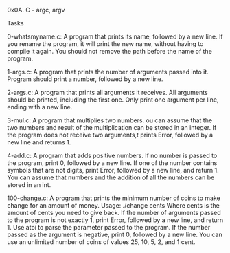 0x0A. C - argc, argv

Tasks

0-whatsmyname.c:
A program that prints its name, followed by a new line.
If you rename the program, it will print the new name, without having to compile it again.
You should not remove the path before the name of the program.

1-args.c:
A program that prints the number of arguments passed into it.
Program should print a number, followed by a new line.

2-args.c:
A program that prints all arguments it receives.
All arguments should be printed, including the first one.
Only print one argument per line, ending with a new line.

3-mul.c:
A program that multiplies two numbers.
ou can assume that the two numbers and result of the multiplication can be stored in an integer.
If the program does not receive two arguments,t prints Error, followed by a new line and returns 1.

4-add.c:
A program that adds positive numbers.
If no number is passed to the program, print 0, followed by a new line.
If one of the number contains symbols that are not digits, print Error, followed by a new line, and return 1.
You can assume that numbers and the addition of all the numbers can be stored in an int.

100-change.c:
A program that prints the minimum number of coins to make change for an amount of money.
Usage: ./change cents
Where cents is the amount of cents you need to give back.
If the number of arguments passed to the program is not exactly 1, print Error, followed by a new line, and return 1.
Use atoi to parse the parameter passed to the program.
If the number passed as the argument is negative, print 0, followed by a new line.
You can use an unlimited number of coins of values 25, 10, 5, 2, and 1 cent.
